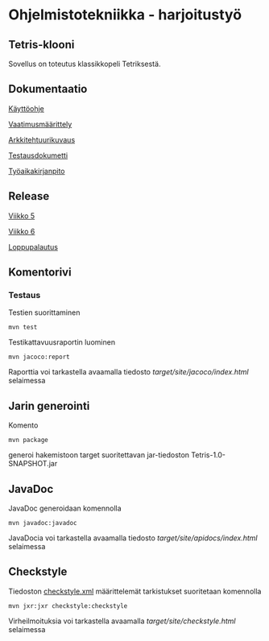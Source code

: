 # Ohjelmistotekniikka - harjoitustyö

## Tetris-klooni

Sovellus on toteutus klassikkopeli Tetriksestä.

## Dokumentaatio

[Käyttöohje](https://github.com/Malpel/ot-harjoitustyo/blob/master/dokumentaatio/kayttoohje.md)

[Vaatimusmäärittely](https://github.com/Malpel/ot-harjoitustyo/blob/master/dokumentaatio/vaatimusmaarittely.md)

[Arkkitehtuurikuvaus](https://github.com/Malpel/ot-harjoitustyo/blob/master/dokumentaatio/arkkitehtuuri.md)

[Testausdokumetti](https://github.com/Malpel/ot-harjoitustyo/blob/master/dokumentaatio/testaus.md)

[Työaikakirjanpito](https://github.com/Malpel/ot-harjoitustyo/blob/master/dokumentaatio/tyoaikakirjanpito.md)


## Release

[Viikko 5](https://github.com/Malpel/ot-harjoitustyo/releases/tag/viikko5)

[Viikko 6](https://github.com/Malpel/ot-harjoitustyo/releases/tag/viikko6)

[Loppupalautus](https://github.com/Malpel/ot-harjoitustyo/releases/tag/)

## Komentorivi

### Testaus

Testien suorittaminen

`mvn test`

Testikattavuusraportin luominen

`mvn jacoco:report`

Raporttia voi tarkastella avaamalla tiedosto *target/site/jacoco/index.html* selaimessa 

## Jarin generointi

Komento

`mvn package`

generoi hakemistoon target suoritettavan jar-tiedoston Tetris-1.0-SNAPSHOT.jar

## JavaDoc

JavaDoc generoidaan komennolla

`mvn javadoc:javadoc`

JavaDocia voi tarkastella avaamalla tiedosto _target/site/apidocs/index.html_ selaimessa

## Checkstyle

Tiedoston [checkstyle.xml](https://github.com/Malpel/ot-harjoitustyo/blob/master/checkstyle.xml) määrittelemät tarkistukset suoritetaan komennolla

`mvn jxr:jxr checkstyle:checkstyle`

Virheilmoituksia voi tarkastella  avaamalla *target/site/checkstyle.html* selaimessa

